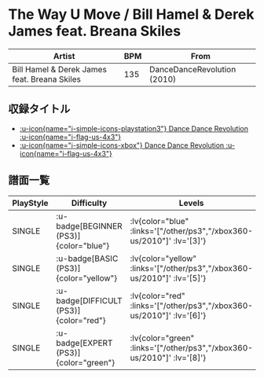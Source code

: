 # The Way U Move / Bill Hamel & Derek James feat. Breana Skiles

|Artist|BPM|From|
|------|---|----|
|Bill Hamel & Derek James feat. Breana Skiles|135|DanceDanceRevolution (2010)|

## 収録タイトル

- [ :u-icon{name="i-simple-icons-playstation3"} Dance Dance Revolution :u-icon{name="i-flag-us-4x3"} ](/other/ps3)
- [ :u-icon{name="i-simple-icons-xbox"} Dance Dance Revolution :u-icon{name="i-flag-us-4x3"} ](/xbox360-us/2010)

## 譜面一覧

|PlayStyle|Difficulty|Levels|Notes|Movie|
|---------|----------|------|-----|-----|
|SINGLE| :u-badge[BEGINNER (PS3)]{color="blue"} | :lv{color="blue" :links='["/other/ps3","/xbox360-us/2010"]' :lv='[3]'} |131/0||
|SINGLE| :u-badge[BASIC (PS3)]{color="yellow"} | :lv{color="yellow" :links='["/other/ps3","/xbox360-us/2010"]' :lv='[5]'} |193/54||
|SINGLE| :u-badge[DIFFICULT (PS3)]{color="red"} | :lv{color="red" :links='["/other/ps3","/xbox360-us/2010"]' :lv='[6]'} |237/46||
|SINGLE| :u-badge[EXPERT (PS3)]{color="green"} | :lv{color="green" :links='["/other/ps3","/xbox360-us/2010"]' :lv='[8]'} |341/24||
